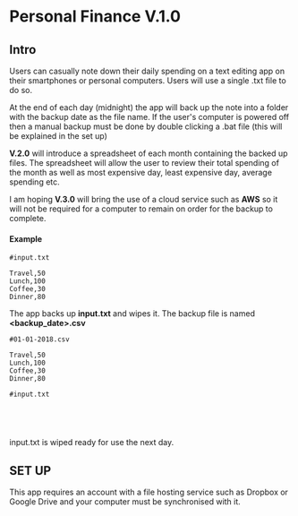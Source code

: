 Personal Finance V.1.0
===========================
Intro
-------
Users can casually note down their daily spending on a text editing app on their smartphones or personal computers. Users will use a single .txt file to do so.

At the end of each day (midnight) the app will back up the note into a folder with the backup date as the file name. If the user's computer is powered off then a manual backup must be done by double clicking a .bat file (this will be explained in the set up)

**V.2.0** will introduce a spreadsheet of each month containing the backed up files. The spreadsheet will allow the user to review their total spending of the month as well as most expensive day, least expensive day, average spending etc.

I am hoping **V.3.0** will bring the use of a cloud service such as **AWS** so it will not be required for a computer to remain on order for the backup to complete.

#### Example

```
#input.txt

Travel,50
Lunch,100
Coffee,30
Dinner,80
```
The app backs up **input.txt** and wipes it. The backup file is named **<backup_date>.csv**

```
#01-01-2018.csv

Travel,50
Lunch,100
Coffee,30
Dinner,80
```
```
#input.txt





```
input.txt is wiped ready for use the next day. 


SET UP
-------
This app requires an account with a file hosting service such as Dropbox or Google Drive and your computer must be synchronised with it.
